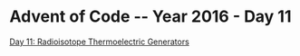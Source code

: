 # Advent of Code -- Year 2016 - Day 11

[Day 11: Radioisotope Thermoelectric Generators](https://adventofcode.com/2016/day/11)
